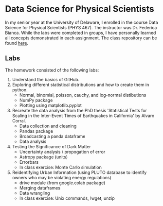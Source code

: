 # Data Science for Physical Scientists
In my senior year at the University of Delaware, I enrolled in the course Data Science for Physical Scientists
(PHYS 467). The instructor was Dr. Federica Bianca. While the labs were completed in groups, I have personally
learned all concepts demonstrated in each assignment. The class repository can be found [here](https://github.com/fedhere/DSPS).

## Labs
The homework consisted of the following labs:
1. Understand the basics of GitHub.
2. Exploring different statistical distributions and how to create them in python.
    * Normal, binomial, poisson, cauchy,  and log-normal distibutions
    * NumPy package
    * Plotting using matplotlib.pyplot
3. Recreate the data analysis from the PhD thesis 'Statistical Tests for Scaling in the Inter-Event Times of Earthquakes in California' by Alvaro Corral.
    * Data collection and cleaning
    * Pandas package
    * Broadcasting a panda dataframe
    * Data analysis
4. Testing the Significance of Dark Matter
    * Uncertainty analysis / propogation of error
    * Astropy package (units)
    * Errorbars
    * In class exercise: Monte Carlo simulation
5. Reidentifying Urban Information (using PLUTO database to identify owners who may be violating energy regulations)
    * drive module (from google.colab package)
    * Merging dataframes
    * Data wrangling
    * In class exercise: Unix commands, !wget, unzip
